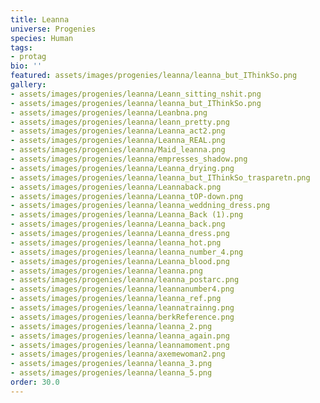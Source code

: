 ```yaml
---
title: Leanna
universe: Progenies
species: Human
tags:
- protag
bio: ''
featured: assets/images/progenies/leanna/leanna_but_IThinkSo.png
gallery:
- assets/images/progenies/leanna/Leann_sitting_nshit.png
- assets/images/progenies/leanna/leanna_but_IThinkSo.png
- assets/images/progenies/leanna/Leanbna.png
- assets/images/progenies/leanna/leann_pretty.png
- assets/images/progenies/leanna/Leanna_act2.png
- assets/images/progenies/leanna/Leanna_REAL.png
- assets/images/progenies/leanna/Maid_leanna.png
- assets/images/progenies/leanna/empresses_shadow.png
- assets/images/progenies/leanna/Leanna_drying.png
- assets/images/progenies/leanna/leanna_but_IThinkSo_trasparetn.png
- assets/images/progenies/leanna/Leannaback.png
- assets/images/progenies/leanna/Leanna_tOP-down.png
- assets/images/progenies/leanna/leanna_weddning_dress.png
- assets/images/progenies/leanna/Leanna_Back (1).png
- assets/images/progenies/leanna/Leanna_back.png
- assets/images/progenies/leanna/Leanna_dress.png
- assets/images/progenies/leanna/leanna_hot.png
- assets/images/progenies/leanna/leanna_number_4.png
- assets/images/progenies/leanna/Leanna_blood.png
- assets/images/progenies/leanna/leanna.png
- assets/images/progenies/leanna/leanna_postarc.png
- assets/images/progenies/leanna/leannanumber4.png
- assets/images/progenies/leanna/leanna_ref.png
- assets/images/progenies/leanna/leannatrainng.png
- assets/images/progenies/leanna/berkReference.png
- assets/images/progenies/leanna/leanna_2.png
- assets/images/progenies/leanna/leanna_again.png
- assets/images/progenies/leanna/leannamoment.png
- assets/images/progenies/leanna/axemewoman2.png
- assets/images/progenies/leanna/leanna_3.png
- assets/images/progenies/leanna/leanna_5.png
order: 30.0
---
```

